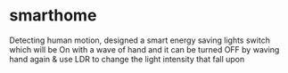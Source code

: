 # smarthome

Detecting human motion, designed a smart energy saving lights switch which will be On with a wave of hand and it can be turned OFF by waving hand again & use LDR to change the light intensity that fall upon 
